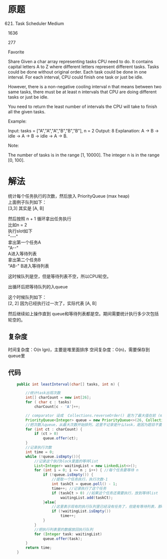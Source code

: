 # 原题


621. Task Scheduler
Medium

1636

277

Favorite

Share
Given a char array representing tasks CPU need to do. It contains capital letters A to Z where different letters represent different tasks. Tasks could be done without original order. Each task could be done in one interval. For each interval, CPU could finish one task or just be idle.

However, there is a non-negative cooling interval n that means between two same tasks, there must be at least n intervals that CPU are doing different tasks or just be idle.

You need to return the least number of intervals the CPU will take to finish all the given tasks.

 

Example:

Input: tasks = ["A","A","A","B","B","B"], n = 2
Output: 8
Explanation: A -> B -> idle -> A -> B -> idle -> A -> B.
 

Note:

The number of tasks is in the range [1, 10000].
The integer n is in the range [0, 100].

# 解法

统计每个任务执行的次数，然后放入 PriorityQueue (max heap)   
上面例子队列如下：  
[3,3] 其实是 [A, B]    


然后按照 n + 1 循环拿出任务执行   
比如n = 2  
执行slot如下  
"---"    
拿出第一个任务A  
"A--"    
A进入等待列表  
拿出第二个任务B  
"AB-"
B进入等待列表  

这时候队列是空，但是等待列表不空，所以CPU轮空。

出循环后把等待队列的入queue

这个时候队列如下：  
[2, 2] 因为已经执行过一次了，实际代表 [A, B]

然后继续如上操作直到 queue和等待列表都是空。期间需要统计执行多少次包括轮空的。

## 复杂度
时间复杂度：O(n lgn)，主要是堆里面排序
空间复杂度：O(n)，需要保存到queue里

## 代码
```Java
    public int leastInterval(char[] tasks, int n) {

        //统计task出现次数
        int[] charCount = new int[26];
        for ( char c : tasks)
            charCount[c - 'A']++;

        // comparator 设成  Collections.reverseOrder() 是为了最大值在前 (max heap)
        PriorityQueue<Integer> queue = new PriorityQueue<>(26, Collections.reverseOrder());
        //把次数入queue，从最大次数开始排列，这里不记录是什么task，是因为题目不要求写出实际排列
        for (int ct : charCount) {
            if (ct > 0)
                queue.offer(ct);
        }
        //记录执行次数
        int time = 0;
        while (!queue.isEmpty()){
            //记录这个执行block里面的等待list
            List<Integer> waitingList = new LinkedList<>();
            for (int i = 0; i <= n ; i++) { //每个任务要等待 n
                if (!queue.isEmpty()) {
                    //提取一个任务执行，执行次数-1
                    int taskCt = queue.poll() - 1;
                    time++; //记录执行了这个任务
                    if (taskCt > 0) //如果这个任务还需要执行，放到等待list
                        waitingList.add(taskCt);
                }else{
                    //这里表示现有的执行队列里已经没有任务了，但是有等待列表，那CPU必须轮空（执行次数++)，如果等待列表都没了，说明执行完成了，CPU不需要轮空
                    if (!waitingList.isEmpty())
                        time++;
                }
            }
            //把执行列表里的数据放回执行队列
            for (Integer task: waitingList)
                queue.offer(task);
        }
        return time;
    }

```

